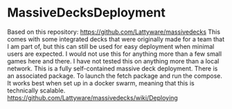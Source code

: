 # MassiveDecksDeployment
Based on this repository: https://github.com/Lattyware/massivedecks
This comes with some integrated decks that were originally made for a team that I am part of, but this can still be used for easy deployment when minimal users are expected. I would not use this for anything more than a few small games here and there. I have not tested this on anything more than a local network.
This is a fully self-contained massive deck deployment. There is an associated package.
To launch the fetch package and run the compose. It works best when set up in a docker swarm, meaning that this is technically scalable.
https://github.com/Lattyware/massivedecks/wiki/Deploying
